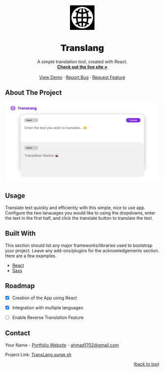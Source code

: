 <div id="top"></div>
<!--
*** Thanks for checking out the Best-README-Template. If you have a suggestion
*** that would make this better, please fork the repo and create a pull request
*** or simply open an issue with the tag "enhancement".
*** Don't forget to give the project a star!
*** Thanks again! Now go create something AMAZING! :D
-->



<!-- PROJECT SHIELDS -->
<!--
*** I'm using markdown "reference style" links for readability.
*** Reference links are enclosed in brackets [ ] instead of parentheses ( ).
*** See the bottom of this document for the declaration of the reference variables
*** for contributors-url, forks-url, etc. This is an optional, concise syntax you may use.
*** https://www.markdownguide.org/basic-syntax/#reference-style-links
-->
<!-- [![Contributors][contributors-shield]][contributors-url]
[![Forks][forks-shield]][forks-url]
[![Stargazers][stars-shield]][stars-url]
[![Issues][issues-shield]][issues-url]
[![MIT License][license-shield]][license-url]
[![LinkedIn][linkedin-shield]][linkedin-url] -->



<!-- PROJECT LOGO -->
<br />
<div align="center">
  <a href="https://github.com/ahmad1702/translang">
    <img src="public/globe.svg" alt="Logo" height="80" style="filter: invert(1)">
  </a>

  <h1 style="font-weight: 900" align="center">Translang</h3>

  <p align="center">
    A simple translation tool, created with React.
    <br />
    <a href="https://translang.surge.sh/" target"_blank"><strong>Check out the live site »</strong></a>
    <br />
    <br />
    <a href="https://translang.surge.sh/" target"_blank">View Demo</a>
    ·
    <a href="https://github.com/ahmad1702/translang/issues" >Report Bug</a>
    ·
    <a href="https://github.com/ahmad1702/translang/issues">Request Feature</a>
  </p>
</div>



<!-- TABLE OF CONTENTS -->
<!-- <details>
  <summary>Table of Contents</summary>
  <ol>
    <li>
      <a href="#about-the-project">About The Project</a>
      <ul>
        <li><a href="#built-with">Built With</a></li>
      </ul>
    </li>
    <li>
      <a href="#getting-started">Getting Started</a>
      <ul>
        <li><a href="#prerequisites">Prerequisites</a></li>
        <li><a href="#installation">Installation</a></li>
      </ul>
    </li>
    <li><a href="#usage">Usage</a></li>
    <li><a href="#roadmap">Roadmap</a></li>
    <li><a href="#contributing">Contributing</a></li>
    <li><a href="#license">License</a></li>
    <li><a href="#contact">Contact</a></li>
    <li><a href="#acknowledgments">Acknowledgments</a></li>
  </ol>
</details> -->

<!-- USAGE EXAMPLES -->


<!-- ABOUT THE PROJECT -->
## About The Project

[![Product Name Screen Shot][product-screenshot]](https://example.com)

## Usage

Translate text quickly and efficiently with this simple, nice to use app. Configure the two lanauages you would like to using the dropdowns, enter the text in the first half, and click the translate button to translate the text.



## Built With

This section should list any major frameworks/libraries used to bootstrap your project. Leave any add-ons/plugins for the acknowledgements section. Here are a few examples.

* [React](https://reactjs.org/)
* [Sass](https://sass-lang.com/)


<!-- ROADMAP -->
## Roadmap

- [x] Creation of the App using React
- [x] Integration with multiple languages
- [ ] Enable Reverse Translation Feature


<!-- CONTACT -->
## Contact

Your Name - [Portfolio Website](https://www.ahmadsandid.com) - ahmad1702@gmail.com

Project Link: [TransLang.surge.sh](https://translang.surge.sh)

<p align="right">(<a href="#top" target"_blank">back to top</a>)</p>



<!-- MARKDOWN LINKS & IMAGES -->
<!-- https://www.markdownguide.org/basic-syntax/#reference-style-links -->
[contributors-shield]: https://img.shields.io/github/contributors/othneildrew/Best-README-Template.svg?style=for-the-badge
[contributors-url]: https://github.com/othneildrew/Best-README-Template/graphs/contributors
[forks-shield]: https://img.shields.io/github/forks/othneildrew/Best-README-Template.svg?style=for-the-badge
[forks-url]: https://github.com/othneildrew/Best-README-Template/network/members
[stars-shield]: https://img.shields.io/github/stars/othneildrew/Best-README-Template.svg?style=for-the-badge
[stars-url]: https://github.com/othneildrew/Best-README-Template/stargazers
[issues-shield]: https://img.shields.io/github/issues/othneildrew/Best-README-Template.svg?style=for-the-badge
[issues-url]: https://github.com/othneildrew/Best-README-Template/issues
[license-shield]: https://img.shields.io/github/license/othneildrew/Best-README-Template.svg?style=for-the-badge
[license-url]: https://github.com/othneildrew/Best-README-Template/blob/master/LICENSE.txt
[linkedin-shield]: https://img.shields.io/badge/-LinkedIn-black.svg?style=for-the-badge&logo=linkedin&colorB=555
[linkedin-url]: https://linkedin.com/in/othneildrew
[product-screenshot]: src/Resources/Assets/img/screenshot.png

